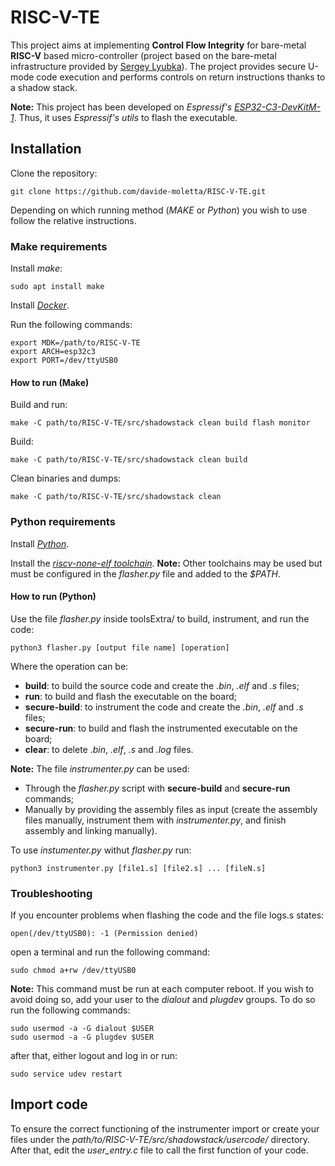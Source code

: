 # RISC-V-TE

This project aims at implementing **Control Flow Integrity** for bare-metal **RISC-V** based micro-controller (project based on the bare-metal infrastructure provided by [Sergey Lyubka](https://github.com/cpq/mdk/tree/main)).
The project provides secure U-mode code execution and performs controls on return instructions thanks to a shadow stack.

**Note:** This project has been developed on _Espressif's_ [_ESP32-C3-DevKitM-1_](https://docs.espressif.com/projects/esp-dev-kits/en/latest/esp32c3/esp32-c3-devkitm-1/index.html). Thus, it uses _Espressif's utils_ to flash the executable.

## Installation

Clone the repository:

```
git clone https://github.com/davide-moletta/RISC-V-TE.git
```

Depending on which running method (_MAKE_ or _Python_) you wish to use follow the relative instructions.

### Make requirements

Install _make_:
```
sudo apt install make
```

Install [_Docker_](https://docs.docker.com/engine/install/ubuntu/).

Run the following commands:
```
export MDK=/path/to/RISC-V-TE
export ARCH=esp32c3
export PORT=/dev/ttyUSB0
```

#### How to run (Make)

Build and run:
```
make -C path/to/RISC-V-TE/src/shadowstack clean build flash monitor
```

Build:
```
make -C path/to/RISC-V-TE/src/shadowstack clean build
```

Clean binaries and dumps:
```
make -C path/to/RISC-V-TE/src/shadowstack clean
```

### Python requirements

Install [_Python_](https://www.python.org/downloads/).

Install the [_riscv-none-elf toolchain_](https://github.com/xpack-dev-tools/riscv-none-elf-gcc-xpack). 
**Note:** Other toolchains may be used but must be configured in the _flasher.py_ file and added to the _$PATH_.

#### How to run (Python)

Use the file _flasher.py_ inside toolsExtra/ to build, instrument, and run the code:
```
python3 flasher.py [output file name] [operation]
```

Where the operation can be:
- **build**: to build the source code and create the _.bin_, _.elf_ and _.s_ files;
- **run**: to build and flash the executable on the board;
- **secure-build**: to instrument the code and create the _.bin_, _.elf_ and _.s_ files;
- **secure-run**: to build and flash the instrumented executable on the board;
- **clear**: to delete _.bin_, _.elf_, _.s_ and _.log_ files.

**Note:** The file _instrumenter.py_ can be used:
- Through the _flasher.py_ script with **secure-build** and **secure-run** commands;
- Manually by providing the assembly files as input (create the assembly files manually, instrument them with _instrumenter.py_, and finish assembly and linking manually).

To use _instumenter.py_ withut _flasher.py_ run:
```
python3 instrumenter.py [file1.s] [file2.s] ... [fileN.s]
```

### Troubleshooting

If you encounter problems when flashing the code and the file logs.s states:
```
open(/dev/ttyUSB0): -1 (Permission denied)
```
open a terminal and run the following command:
```
sudo chmod a+rw /dev/ttyUSB0
```

**Note:** This command must be run at each computer reboot.
If you wish to avoid doing so, add your user to the _dialout_ and _plugdev_ groups.
To do so run the following commands:
```
sudo usermod -a -G dialout $USER
sudo usermod -a -G plugdev $USER
```
after that, either logout and log in or run:
```
sudo service udev restart
```

## Import code

To ensure the correct functioning of the instrumenter import or create your files under the _path/to/RISC-V-TE/src/shadowstack/usercode/_ directory.
After that, edit the _user\_entry.c_ file to call the first function of your code.
